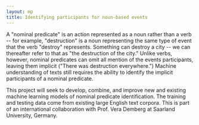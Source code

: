 ```yaml
---
layout: mp
title: Identifying participants for noun-based events
---
```

A "nominal predicate" is an action represented as a noun rather than a
verb -- for example, "destruction" is a noun representing the same
type of event that the verb "destroy" represents.  Something can
destroy a city -- we can thereafter refer to that as "the destruction
of the city."  Unlike verbs, however, nominal predicates can omit all
mention of the events participants, leaving them implicit ("There was
destruction everywhere.")  Machine understanding of texts still
requires the ability to	identify the implicit participants of a	
nominal	predicate.

This project will seek to develop, combine, and	improve	new and	existing
machine	learning models	of nominal predicate identification. The training
and testing data come from existing large English text corpora. This is part
of an international collaboration with Prof. Vera Demberg at Saarland University,
Germany.
